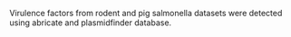 Virulence factors from rodent and pig salmonella datasets were detected using abricate and plasmidfinder database.   
